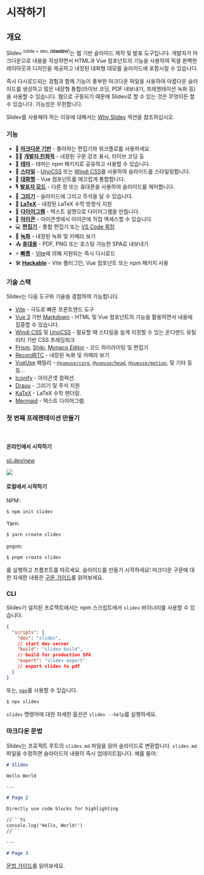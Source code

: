 # 시작하기

## 개요

Slidev <sup>(slide + dev, **/slaɪdɪv/**)</sup>는 웹 기반 슬라이드 제작 및 발표 도구입니다. 개발자가 마크다운으로 내용을 작성하면서 HTML과 Vue 컴포넌트의 기능을 사용하여
픽셀 완벽한 레이아웃과 디자인을 제공하고 내장된 대화형 데모를 슬라이드에 포함시킬 수 있습니다.

즉시 다시로드되는 경험과 함께 기능이 풍부한 마크다운 파일을 사용하여 아름다운 슬라이드를 생성하고 많은 내장형 통합(라이브 코딩, PDF 내보내기, 프레젠테이션 녹화 등)을 사용할 수 있습니다. 웹으로 구동되기
때문에 Slidev로 할 수 있는 것은 무엇이든 할 수 있습니다. 가능성은 무한합니다.

Slidev를 사용해야 하는 이유에 대해서는 [Why Slidev](/guide/why) 섹션을 참조하십시오.

### 기능

- 📝 [**마크다운 기반**](/guide/syntax.html) - 좋아하는 편집기와 워크플로를 사용하세요.
- 🧑‍💻 [**개발자 친화적**](/guide/syntax.html#code-blocks) - 내장된 구문 강조 표시, 라이브 코딩 등
- 🎨 [**테마**](/themes/gallery.html) - 테마는 npm 패키지로 공유하고 사용할 수 있습니다.
- 🌈 [**스타일**](/guide/syntax.html#embedded-styles) - [UnoCSS](https://github.com/unocss/unocss)
  또는 [Windi CSS](https://windicss.org/)를 사용하여 슬라이드를 스타일링합니다.
- 🤹 [**대화형**](/custom/directory-structure.html#components) - Vue 컴포넌트를 매끄럽게 통합합니다.
- 🎙 [**발표자 모드**](/guide/presenter-mode.html) - 다른 창 또는 휴대폰을 사용하여 슬라이드를 제어합니다.
- 🎨 [**그리기**](/guide/drawing.html) - 슬라이드에 그리고 주석을 달 수 있습니다.
- 🧮 [**LaTeX**](/guide/syntax.html#latex) - 내장된 LaTeX 수학 방정식 지원
- 📰 [**다이어그램**](/guide/syntax.html#diagrams) - 텍스트 설명으로 다이어그램을 만듭니다.
- 🌟 [**아이콘**](/guide/syntax.html#icons) - 아이콘셋에서 아이콘에 직접 액세스할 수 있습니다.
- 💻 [**편집기**](/guide/editors.html) - 통합 편집기 또는 [VS Code 확장](https://github.com/slidevjs/slidev-vscode)
- 🎥 [**녹화**](/guide/recording.html) - 내장된 녹화 및 카메라 보기
- 📤 [**휴대용**](/guide/exporting.html) - PDF, PNG 또는 호스팅 가능한 SPA로 내보내기
- ⚡️ [**빠름**](https://vitejs.dev) - [Vite](https://vitejs.dev)에 의해 지원되는 즉시 다시로드
- 🛠 [**Hackable**](/custom/config-vite.html) - Vite 플러그인, Vue 컴포넌트 또는 npm 패키지 사용

### 기술 스택

Slidev는 다음 도구와 기술을 결합하여 가능합니다.

- [Vite](https://vitejs.dev) - 극도로 빠른 프론트엔드 도구
- [Vue 3](https://v3.vuejs.org/) 기반 [Markdown](https://daringfireball.net/projects/markdown/syntax) - HTML 및 Vue 컴포넌트의
  기능을 활용하면서 내용에 집중할 수 있습니다.
- [Windi CSS](https://github.com/windicss/windicss) 및 [UnoCSS](https://github.com/unocss/unocss) - 필요할 때 스타일을 쉽게 지정할 수
  있는 온디맨드 유틸리티 기반 CSS 프레임워크
- [Prism](https://github.com/PrismJS/prism), [Shiki](https://github.com/shikijs/shiki), [Monaco Editor](https://github.com/Microsoft/monaco-editor) -
  코드 하이라이팅 및 편집기
- [RecordRTC](https://recordrtc.org) - 내장된 녹화 및 카메라 보기
- [VueUse](https://vueuse.org)
  패밀리 - [`@vueuse/core`](https://github.com/vueuse/vueuse), [`@vueuse/head`](https://github.com/vueuse/head), [`@vueuse/motion`](https://github.com/vueuse/motion),
  및 기타 등등...
- [Iconify](https://iconify.design/) - 아이콘셋 컬렉션.
- [Drauu](https://github.com/antfu/drauu) - 그리기 및 주석 지원
- [KaTeX](https://katex.org/) - LaTeX 수학 렌더링.
- [Mermaid](https://mermaid-js.github.io/mermaid) - 텍스트 다이어그램.

### 첫 번째 프레젠테이션 만들기

<br>

#### 온라인에서 시작하기

[sli.dev/new](https://ko.sli.dev/new)

[![](https://developer.stackblitz.com/img/open_in_stackblitz.svg)](https://ko.sli.dev/new)

#### 로컬에서 시작하기

NPM:

```bash
$ npm init slidev
```

Yarn:

```bash
$ yarn create slidev
```

pnpm:

```bash
$ pnpm create slidev
```

를 실행하고 프롬프트를 따르세요. 슬라이드를 만들기 시작하세요! 마크다운 구문에 대한 자세한 내용은 [구문 가이드](/guide/syntax)를 읽어보세요.

### CLI

Slidev가 설치된 프로젝트에서는 npm 스크립트에서 `slidev` 바이너리를 사용할 수 있습니다.

```json
{
  "scripts": {
    "dev": "slidev",
    // start dev server
    "build": "slidev build",
    // build for production SPA
    "export": "slidev export"
    // export slides to pdf
  }
}
```

또는, [`npx`](https://www.npmjs.com/package/npx)를 사용할 수 있습니다.

```bash
$ npx slidev
```

`slidev` 명령어에 대한 자세한 옵션은 `slidev --help`를 실행하세요.

### 마크다운 문법

Slidev는 프로젝트 루트의 `slides.md` 파일을 읽어 슬라이드로 변환합니다. `slides.md` 파일을 수정하면 슬라이드의 내용이 즉시 업데이트됩니다. 예를 들어:

~~~md
# Slidev

Hello World

---

# Page 2

Directly use code blocks for highlighting

//```ts
console.log('Hello, World!')
//```

---

# Page 3
~~~

[문법 가이드](/guide/syntax)를 읽어보세요.
